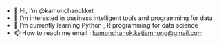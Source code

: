 - 👋 Hi, I’m @kamonchanokket
- 👀 I’m interested in business intelligent tools and programming for data
- 🌱 I’m currently learning Python , R programming for data science
- 📫 How to reach me email : kamonchanok.ketjamnong@gmail.com

<!---
kamonchanokket/kamonchanokket is a ✨ special ✨ repository because its `README.md` (this file) appears on your GitHub profile.
You can click the Preview link to take a look at your changes. - 💞️ I’m looking to collaborate on ...
--->
